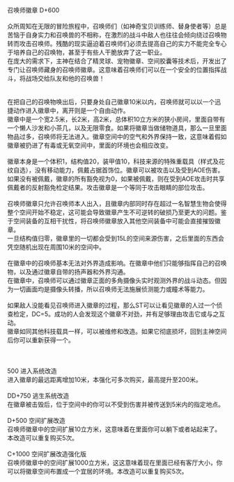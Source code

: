<title>召唤师徽章</title>
<meta name="GENERATOR" content="WinCHM">
<meta http-equiv="Content-Type" content="text/html; charset=gb2312">
<br>召唤师徽章 D+600
<br>
<br>众所周知在无限的冒险旅程中，召唤师们（如神奇宝贝训练师、替身使者等）总是苦恼于自身实力和召唤兽的不相称，在激烈的战斗中敌人也往往会倾向绕过召唤物转而攻击召唤师。残酷的现实逼迫着召唤师们必须去提高自己的实力不能完全专心于培养自己的召唤物，甚至于有些人干脆放弃了这一职业。
<br>在庞大的需求下，主神在结合了精灵球、宠物徽章、空间胶囊等技术后，开发出了专门让召唤师藏身的召唤师徽章。这意味着召唤师们可以在一个安全的位置指挥战斗，将战场交给队友和他的召唤兽！
<br>
<br>
<br>在把自己的召唤物唤出后，只要身处自己徽章10米以内，召唤师就可以以一个迅捷动作进入徽章中，离开则是一个自由动作。
<br>徽章中是一个宽2.5米，长2米，高2米，总体积10立方米的狭小房间，里面自带有一个懒人沙发和小茶几，以及无限零食。如果将徽章当做储物道具，那么一旦里面物品过多，召唤师将无法进入。徽章空间中的空气和外界保持一致，这意味着假如徽章被扔进了有毒或无氧空间中，里面的环境也会相应改变。
<br>
<br>徽章本身是一个体积1，结构值20，装甲值10，科技来源的特殊重载具（样式及花纹自选），没有移动能力，佩戴占据首饰位。徽章可以被攻击以及受到AOE伤害。如果没有被佩戴，徽章的所有豁免视为0，如果被佩戴，则在受到AOE攻击时共享佩戴者的反射豁免检定结果。攻击徽章是一个等同于攻击眼睛的部位攻击。
<br>
<br>召唤师徽章只允许召唤师本人出入，且徽章内部同时存在超过一名智慧生物会使得整个空间开始不稳定，这可能会导致徽章产生不可逆转的破损乃至更大的问题。鉴于空间装备的互相干扰性，将召唤师徽章放入其他空间装备中可能会直接摧毁徽章。
<br>一旦结构值归零，徽章里的一切都会受到15L的空间来源伤害，之后里面的东西会凭空随机出现在周围10米的空间中。
<br>
<br>在徽章中的召唤师基本无法对外界造成影响。在徽章中他们只能够指挥自己的召唤物，以及通过徽章自带的扬声器和外界沟通。 
<br>在徽章中，召唤师可以通过徽章正面的多角摄像头实时观测外界的战斗动态。但因为一切画面均是摄像头转播，所以召唤师无法施展侦测能力或瞳术等能力。
<br>
<br>如果敌人没能看见召唤师进入徽章的过程，那么ST可以让看见徽章的人过一个侦查检定，DC=5。成功的人会发现这个徽章不对劲，并有足够理由攻击它或与之互动。
<br>徽章如同其他科技载具一样，可以被维修和改造。如果它彻底损坏，回到主神空间后你可以重新获得一个。
<br>
<br>
<br>
<br>500 进入系统改造
<br>进入徽章的最远距离增加10米，本强化可多次购买，最高提升至200米。
<br>
<br>DD+750 逃生系统改造
<br>在徽章被击毁后，位于空间中的你可以不受到伤害并被传送到5米内的指定地点。
<br>
<br>D+500 空间扩展改造
<br>召唤师徽章中的空间扩展10立方米，这意味着在里面你可以躺下或者站起来了。本改造可以重复购买5次。
<br>
<br>C+1000 空间扩展改造强化版
<br>召唤师徽章中的空间扩展1000立方米，这这意味着现在里面已经有客厅大小，你可以将徽章空间布置成一个宜居的环境。本改造可以重复购买5次。
<br>
<br>